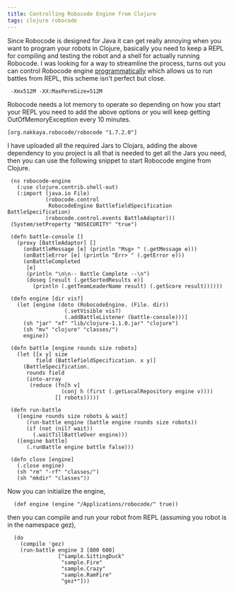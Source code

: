 ```yaml
---
title: Controlling Robocode Engine from Clojure
tags: clojure robocode
---
```


Since Robocode is designed for Java it can get really annoying when you
want to program your robots in Clojure, basically you need to keep a
REPL for compiling and testing the robot and a shell for actually
running Robocode. I was looking for a way to streamline the process,
turns out you can control Robocode engine
[programmatically](http://robocode.sourceforge.net/docs/robocode/robocode/control/package-summary.html) 
which allows us to run battles from REPL, this scheme isn't perfect but
close. 

     -Xmx512M -XX:MaxPermSize=512M

Robocode needs a lot memory to operate so depending on how you start
your REPL you need to add the above options or you will keep getting
OutOfMemoryException every 10 minutes.

    [org.nakkaya.robocode/robocode "1.7.2.0"]

I have uploaded all the required Jars to Clojars, adding the above
dependency to you project is all that is needed to get all the Jars you
need, then you can use the following snippet to start Robocode engine
from Clojure.

     (ns robocode-engine
       (:use clojure.contrib.shell-out)
       (:import (java.io File)
                (robocode.control 
                 RobocodeEngine BattlefieldSpecification BattleSpecification)
                (robocode.control.events BattleAdaptor)))
     (System/setProperty "NOSECURITY" "true")

     (defn battle-console []
       (proxy [BattleAdaptor] []
         (onBattleMessage [e] (println "Msg> " (.getMessage e)))
         (onBattleError [e] (println "Err> " (.getError e)))
         (onBattleCompleted 
          [e] 
          (println "\n\n-- Battle Complete --\n")
          (doseq [result (.getSortedResults e)]
            (println (.getTeamLeaderName result) (.getScore result))))))

     (defn engine [dir vis?]
       (let [engine (doto (RobocodeEngine. (File. dir))
                      (.setVisible vis?)
                      (.addBattleListener (battle-console)))]
         (sh "jar" "xf" "lib/clojure-1.1.0.jar" "clojure")
         (sh "mv" "clojure" "classes/")
         engine))

     (defn battle [engine rounds size robots]
       (let [[x y] size
             field (BattlefieldSpecification. x y)]
         (BattleSpecification.
          rounds field
          (into-array
           (reduce (fn[h v]
                     (conj h (first (.getLocalRepository engine v))))
                   [] robots)))))

     (defn run-battle
       ([engine rounds size robots & wait]
          (run-battle engine (battle engine rounds size robots))
          (if (not (nil? wait))
            (.waitTillBattleOver engine)))
       ([engine battle]
          (.runBattle engine battle false)))

     (defn close [engine]
       (.close engine)
       (sh "rm" "-rf" "classes/")
       (sh "mkdir" "classes"))

Now you can initialize the engine,

      (def engine (engine "/Applications/robocode/" true))

then you can compile and run your robot from REPL (assuming you robot is
in the namespace gez),

      (do 
        (compile 'gez)
        (run-battle engine 3 [800 600] 
                    ["sample.SittingDuck" 
                     "sample.Fire" 
                     "sample.Crazy"
                     "sample.RamFire" 
                     "gez*"]))
